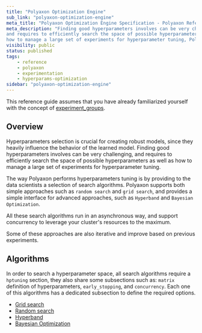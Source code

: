 ```yaml
---
title: "Polyaxon Optimization Engine"
sub_link: "polyaxon-optimization-engine"
meta_title: "Polyaxon Optimization Engine Specification - Polyaxon References"
meta_description: "Finding good hyperparameters involves can be very challenging,
and requires to efficiently search the space of possible hyperparameters as well as
how to manage a large set of experiments for hyperparameter tuning, Polyaxon Optimization Engine tries to simplify this by exposing a set of search algorithms."
visibility: public
status: published
tags:
    - reference
    - polyaxon
    - experimentation
    - hyperparams-optimization
sidebar: "polyaxon-optimization-engine"
---
```


This reference guide assumes that you have already familiarized yourself with the concept of [experiment_groups](/concepts/experiment-groups/).

## Overview 

Hyperparameters selection is crucial for creating robust models,
since they heavily influence the behavior of the learned model.
Finding good hyperparameters involves can be very challenging,
and requires to efficiently search the space of possible hyperparameters as well as
how to manage a large set of experiments for hyperparameter tuning.

The way Polyaxon performs hyperparameters tuning is by providing to the data scientists a selection of search algorithms.
Polyaxon supports both simple approaches such as `random search` and `grid search`, and provides a simple interface for
advanced approaches, such as `Hyperband` and `Bayesian Optimization`.

All these search algorithms run in an asynchronous way, and support concurrency to leverage your cluster's resources to the maximum.

Some of these approaches are also iterative and improve based on previous experiments.

## Algorithms 

In order to search a hyperparameter space, all search algorithms require a `hptuning` section,
they also share some subsections such as: `matrix` definition of hyperparameters, `early_stopping`, and `concurrency`.
Each one of this algorithms has a dedicated subsection to define the required options.

 * [Grid search](/references/polyaxon-optimization-engine/grid-search/)
 * [Random search](/references/polyaxon-optimization-engine/random-search/)
 * [Hyperband](/references/polyaxon-optimization-engine/hyperband/)
 * [Bayesian Optimization](/references/polyaxon-optimization-engine/bayesian-optimization/)
